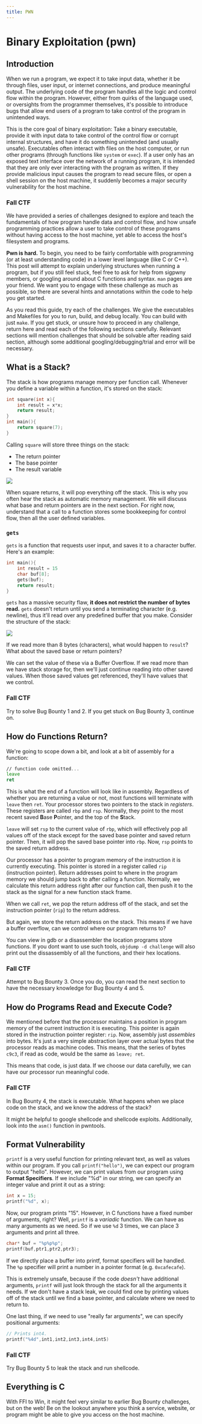 ```yaml
---
title: PWN
---
```

# Binary Exploitation (pwn)

## Introduction
When we run a program, we expect it to take input data, whether it be through files, user input, or internet connections, and produce meaningful output. The underlying code of the program handles all the logic and control flow within the program. However, either from quirks of the language used, or oversights from the programmer themselves, it's possible to introduce bugs that allow end users of a program to take control of the program in unintended ways.

This is the core goal of binary exploitation: Take a binary executable, provide it with input data to take control of the control flow or corrupt internal structures, and have it do something unintended (and usually unsafe). Executables often interact with files on the host computer, or run other programs (through functions like `system` or `exec`). If a user only has an exposed text interface over the network of a running program, it is intended that they are only ever interacting with the program as written. If they provide malicious input causes the program to read secure files, or open a shell session on the host machine, it suddenly becomes a major security vulnerability for the host machine.

### Fall CTF
We have provided a series of challenges designed to explore and teach the fundamentals of how program handle data and control flow, and how unsafe programming practices allow a user to take control of these programs without having access to the host machine, yet able to access the host's filesystem and programs.

**Pwn is hard.** To begin, you need to be fairly comfortable with programming (or at least understanding code) in a lower level language (like C or C++). This post will attempt to explain underlying structures when running a program, but if you still feel stuck, feel free to ask for help from sigpwny members, or googling around about C functions and syntax. `man` pages are your friend. We want you to engage with these challenge as much as possible, so there are several hints and annotations within the code to help you get started.

As you read this guide, try each of the challenges. We give the executables and Makefiles for you to run, build, and debug locally. You can build with just `make`. If you get stuck, or unsure how to proceed in any challenge, return here and read each of the following sections carefully. Relevant sections will mention challenges that should be solvable after reading said section, although some additional googling/debugging/trial and error will be necessary.

## What is a Stack?
The stack is how programs manage memory per function call. Whenever you define a variable within a function, it's stored on the stack:
```c
int square(int x){
    int result = x*x;
    return result;
}
int main(){
    return square(7);
}
```

Calling `square` will store three things on the stack:
- The return pointer
- The base pointer
- The result variable
  

![](fallctf-2024/pwn/images/stack.png)



When square returns, it will pop everything off the stack. This is why you often hear the stack as automatic memory management. We will discuss what base and return pointers are in the next section. For right now, understand that a call to a function stores some bookkeeping for control flow, then all the user defined variables.

### `gets`
`gets` is a function that requests user input, and saves it to a character buffer. Here's an example:

```c
int main(){
    int result = 15
    char buf[8];
    gets(buf);
    return result;
}
```

`gets` has a massive security flaw, **it does not restrict the number of bytes read.** `gets` doesn't return until you send a terminating character (e.g. newline), thus it'll read over any predefined buffer that you make. Consider the structure of the stack:

![](fallctf-2024/pwn/images/gets.png)

If we read more than 8 bytes (characters), what would happen to `result`? What about the saved base or return pointers?

We can set the value of these via a Buffer Overflow. If we read more than we have stack storage for, then we'll just continue reading into other saved values. When those saved values get referenced, they'll have values that we control.


### Fall CTF
Try to solve Bug Bounty 1 and 2. If you get stuck on Bug Bounty 3, continue on.
## How do Functions Return?
We're going to scope down a bit, and look at a bit of assembly for a function:
```asm
// function code omitted...
leave
ret
```
This is what the end of a function will look like in assembly. Regardless of whether you are returning a value or not, most functions will terminate with `leave` then `ret`. Your processor stores two pointers to the stack in *registers*. These registers are called `rbp` and `rsp`. Normally, they point to the most recent saved **B**ase **P**ointer, and the top of the **S**tack.

`leave` will set `rsp` to the current value of `rbp`, which will effectively pop all values off of the stack except for the saved base pointer and saved return pointer. Then, it will pop the saved base pointer into `rbp`. Now, `rsp` points to the saved return address.

Our processor has a pointer to program memory of the instruction it is currently executing. This pointer is stored in a register called `rip` (instruction pointer). Return addresses point to where in the program memory we should jump back to after calling a function. Normally, we calculate this return address right after our function call, then push it to the stack as the signal for a new function stack frame.

When we call `ret`, we pop the return address off of the stack, and set the instruction pointer (`rip`) to the return address.

But again, we store the return address on the stack. This means if we have a buffer overflow, can we control where our program returns to?

You can view in gdb or a disassembler the location programs store functions. If you dont want to use such tools, `objdump -d challenge` will also print out the dissassembly of all the functions, and their hex locations.

### Fall CTF
Attempt to Bug Bounty 3. Once you do, you can read the next section to have the necessary knowledge for Bug Bounty 4 and 5.

## How do Programs Read and Execute Code?
We mentioned before that the processor maintains a position in program memory of the current instruction it is executing. This pointer is again stored in the instruction pointer register: `rip`. Now, assembly just *assembles* into bytes. It's just a very simple abstraction layer over actual bytes that the processor reads as machine codes. This means, that the series of bytes `c9c3`, if read as code, would be the same as `leave; ret`.

This means that code, is just data. If we choose our data carefully, we can have our processor run meaningful code.

### Fall CTF

In Bug Bounty 4, the stack is executable. What happens when we place code on the stack, and we know the address of the stack?

It might be helpful to google shellcode and shellcode exploits. Additionally, look into the `asm()` function in pwntools.


## Format Vulnerability
`printf` is a very useful function for printing relevant text, as well as values within our program. If you call `printf("hello")`, we can expect our program to output "hello". However, we can print values from our program using **Format Specifiers**. If we include "%d" in our string, we can specify an integer value and print it out as a string:

```c
int x = 15;
printf("%d", x);
```
Now, our program prints "15". However, in C functions have a fixed number of arguments, right? Well, `printf` is a *variadic* function. We can have as many arguments as we need. So if we use `%d` 3 times, we can place 3 arguments and print all three.

```c
char* buf = "%p%p%p";
printf(buf,ptr1,ptr2,ptr3);
```
If we directly place a buffer into printf, format specifiers will be handled. The `%p` specifier will print a number in a pointer format (e.g. `0xcafecafe`).

This is extremely unsafe, because if the code *doesn't* have additional arguments, `printf` will just look through the stack for all the arguments it needs. If we don't have a stack leak, we could find one by printing values off of the stack until we find a base pointer, and calculate where we need to return to.

One last thing, if we need to use "really far arguments", we can specify positional arguments:

```c
// Prints int4.
printf("%4d",int1,int2,int3,int4,int5)
```

### Fall CTF
Try Bug Bounty 5 to leak the stack and run shellcode.

## Everything is C

With FFI to Win, it might feel very similar to earlier Bug Bounty challenges, but on the web! Be on the lookout anywhere you think a service, website, or program might be able to give you access on the host machine.